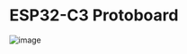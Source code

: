 # ESP32-C3 Protoboard
![image](https://github.com/user-attachments/assets/e4ddbd11-5596-4449-a75c-893454783621)

